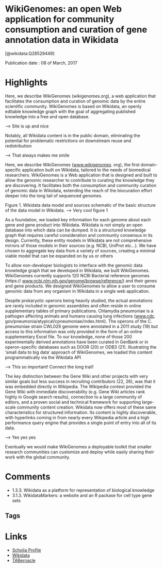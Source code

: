 
WikiGenomes: an open Web application for community consumption and curation of gene annotation data in Wikidata
===============================================================================================================
  
  [@wikidata:Q28529449]  
  
Publication date : 08 of March, 2017  

# Highlights

Here, we describe WikiGenomes (wikigenomes.org), a web
application that facilitates the consumption and curation of genomic data by the entire
scientific community. WikiGenomes is based on Wikidata, an openly editable knowledge
graph with the goal of aggregating published knowledge into a free and open database.

--> Site is up and nice

Notably, all Wikidata content is in the public domain,
eliminating the potential for problematic restrictions on
downstream reuse and redistribution

--> That always makes me smile

Here, we describe WikiGenomes (www.wikigenomes.
org), the first domain-specific application built on
Wikidata, tailored to the needs of biomedical researchers.
WikiGenomes is a Web application that is designed and
built to allow the genomic researcher to contribute to
curating the knowledge they are discovering. It facilitates
both the consumption and community curation of genomic
data in Wikidata, extending the reach of the biocuration
effort deeper into the long tail of sequenced genomes.

Figure 1. Wikidata data model and sources schematic of the basic structure of the data model in Wikidata.
--> Very cool figure 1


As a foundation, we loaded key information for each genome about each gene and gene product into Wikidata.
Wikidata is not simply an open database into which data
can be dumped. It is a structured knowledge graph that requires careful consideration and community consensus in
its design. Currently, these entity models in Wikidata are
not comprehensive mirrors of those models in their sources
(e.g. NCBI, UniProt etc...). We have chosen to aggregate
key data from a variety of sources, creating a minimal viable model that can be expanded on by us or others


To allow non-developer biologists to interface with the
genomic data knowledge graph that we developed in
Wikidata, we built WikiGenomes. WikiGenomes currently
supports 120 NCBI Bacterial reference genomes (https://
www.ncbi.nlm.nih.gov/genome/browse/reference/) and
their genes and gene products. We designed WikiGenomes
to allow a user to consume genomic data from any organism in Wikidata in a single web application.


Despite
prokaryotic operons being heavily studied, the actual annotations are rarely included in genomic assemblies and
often reside in online supplementary tables of primary publications. Chlamydia pneumoniae is a pathogen affecting
animals and humans causing lung infections (www.cdc.
gov/pneumonia/atypical/cpneumoniae/index.html). The
operons of the C. pneumoniae strain CWL029 genome
were annotated in a 2011 study (19) but access to this information was only provided in the form of an online supplementary Excel file. To our knowledge, none of those
200 experimentally derived annotations have been
curated in GenBank or in operon-specific databases such
as DOOR (20) or ODB3 (21). Illustrating the ‘small data
to big data’ approach of WikiGenomes, we loaded this
content programmatically via the Wikidata API

--> This so important! Connect the long trail!

The key distinction between the Gene Wiki and other
projects with very similar goals but less success in recruiting contributors (22, 26), was that it was embedded directly in Wikipedia. The Wikipedia context provided the
Gene Wiki with immediate discoverability (e.g. Gene Wiki
articles rank highly in Google search results), connection
to a large community of editors, and a proven social and
technical framework for supporting large-scale community
content creation. Wikidata now offers most of these same
characteristics for structured information. Its content is
highly discoverable, with hyperlinks coming in from nearly
every Wikipedia article and a high performance query engine that provides a single point of entry into all of its data.

--> Yes yes yes 

Eventually we would
make WikiGenomes a deployable toolkit that smaller research communities can customize and deploy while easily
sharing their work with the global community.


# Comments
- 1.3.3. Wikidata as a platform for representation of biological knowledge
- 3.1.3. WikidataMarkers: a website and an R packase for cell type gene sets

## Tags

# Links
  
 * [Scholia Profile](https://scholia.toolforge.org/work/Q28529449)  
 * [Wikidata](https://www.wikidata.org/wiki/Q28529449)  
 * [TABernacle](https://tabernacle.toolforge.org/?#/tab/manual/Q28529449/P921%3BP4510)  
